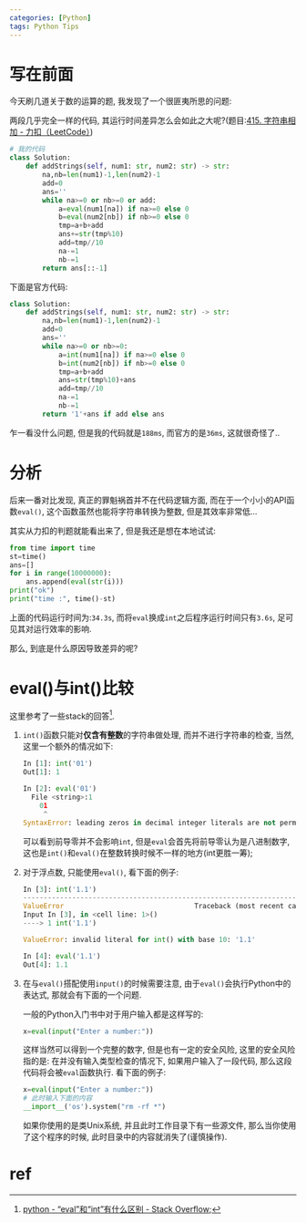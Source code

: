 ```yaml
---
categories: [Python]
tags: Python Tips
---
```


# 写在前面

今天刷几道关于数的运算的题, 我发现了一个很匪夷所思的问题:

两段几乎完全一样的代码, 其运行时间差异怎么会如此之大呢?(题目:[415. 字符串相加 - 力扣（LeetCode）](https://leetcode.cn/problems/add-strings/))

```python
# 我的代码
class Solution:
    def addStrings(self, num1: str, num2: str) -> str:
        na,nb=len(num1)-1,len(num2)-1
        add=0
        ans=''
        while na>=0 or nb>=0 or add:
            a=eval(num1[na]) if na>=0 else 0
            b=eval(num2[nb]) if nb>=0 else 0
            tmp=a+b+add
            ans+=str(tmp%10)
            add=tmp//10
            na-=1
            nb-=1
        return ans[::-1]
```

下面是官方代码:

```python
class Solution:
    def addStrings(self, num1: str, num2: str) -> str:
        na,nb=len(num1)-1,len(num2)-1
        add=0
        ans=''
        while na>=0 or nb>=0:
            a=int(num1[na]) if na>=0 else 0
            b=int(num2[nb]) if nb>=0 else 0
            tmp=a+b+add
            ans=str(tmp%10)+ans
            add=tmp//10
            na-=1
            nb-=1
        return '1'+ans if add else ans
```

乍一看没什么问题, 但是我的代码就是`188ms`, 而官方的是`36ms`, 这就很奇怪了..

# 分析

后来一番对比发现, 真正的罪魁祸首并不在代码逻辑方面, 而在于一个小小的API函数`eval()`, 这个函数虽然也能将字符串转换为整数, 但是其效率非常低...

其实从力扣的判题就能看出来了, 但是我还是想在本地试试:

```python
from time import time 
st=time()
ans=[]
for i in range(10000000):
    ans.append(eval(str(i)))
print("ok")
print("time :", time()-st)

```

上面的代码运行时间为:`34.3s`, 而将`eval`换成`int`之后程序运行时间只有`3.6s`, 足可见其对运行效率的影响.

那么, 到底是什么原因导致差异的呢?

# eval()与int()比较

这里参考了一些stack的回答[^1].

1.   `int()`函数只能对**仅含有整数**的字符串做处理, 而并不进行字符串的检查, 当然, 这里一个额外的情况如下:

     ```python
     In [1]: int('01')
     Out[1]: 1
     
     In [2]: eval('01')
       File <string>:1
         01
          ^
     SyntaxError: leading zeros in decimal integer literals are not permitted; use an 0o prefix for octal integers
     
     ```

     可以看到前导零并不会影响`int`, 但是`eval`会首先将前导零认为是八进制数字, 这也是`int()`和`eval()`在整数转换时候不一样的地方(int更胜一筹);

2.   对于浮点数, 只能使用`eval()`, 看下面的例子:

     ```python
     In [3]: int('1.1')
     ---------------------------------------------------------------------------
     ValueError                                Traceback (most recent call last)
     Input In [3], in <cell line: 1>()
     ----> 1 int('1.1')
     
     ValueError: invalid literal for int() with base 10: '1.1'
     
     In [4]: eval('1.1')
     Out[4]: 1.1
     ```

3.   在与`eval()`搭配使用`input()`的时候需要注意, 由于`eval()`会执行Python中的表达式, 那就会有下面的一个问题. 

     一般的Python入门书中对于用户输入都是这样写的:

     ```python
     x=eval(input("Enter a number:"))
     ```

     这样当然可以得到一个完整的数字, 但是也有一定的安全风险, 这里的安全风险指的是: 在并没有输入类型检查的情况下, 如果用户输入了一段代码, 那么这段代码将会被`eval`函数执行. 看下面的例子:

     ```python
     x=eval(input("Enter a number:"))
     # 此时输入下面的内容
     __import__('os').system("rm -rf *")
     ```

     如果你使用的是类Unix系统, 并且此时工作目录下有一些源文件, 那么当你使用了这个程序的时候, 此时目录中的内容就消失了(谨慎操作). 



# ref

[^1]:[python - “eval”和“int”有什么区别 - Stack Overflow](https://stackoverflow.com/questions/45881547/what-is-the-difference-between-eval-and-int);